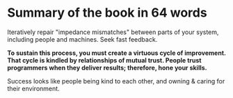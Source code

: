 # Summary of the book in 64 words

Iteratively repair "impedance mismatches" between parts of your system, including people and machines. Seek fast feedback.

**To sustain this process, you must create a virtuous cycle of improvement. That cycle is kindled by relationships of mutual trust. People trust programmers when they deliver results; therefore, hone your skills.**

Success looks like people being kind to each other, and owning & caring for their environment.